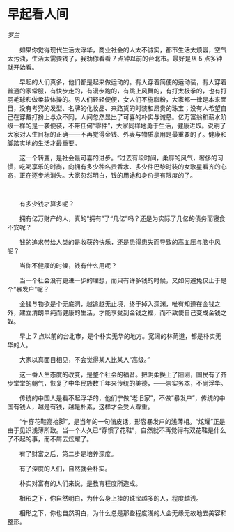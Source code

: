 # 早起看人间

*罗兰*

　　如果你觉得现代生活太浮华，商业社会的人太不诚实，都市生活太烦嚣，空气太污浊，生活太需要钱了，我劝你看看 7 点钟以前的台北市。最好是从 5 点多钟就开始看。

　　早起的人们真多，他们都是起来做运动的。有人穿着简便的运动装，有人穿着普通的家常服，有快步走的，有漫步跑的，有跳上风舞的，有打太极拳的，也有打羽毛球和做柔软体操的。男人们轻轻便便，女人们不施脂粉，大家都一律是本来面目，没有考究的发型、名牌的化妆品、来路货的时装和昂贵的珠宝；没有人希望自己在穿戴打扮上与众不同，人间忽然显出了可喜的朴实与诚恳。亿万富翁和薪水阶级一样的是一袭便装，不带任何“零件”，大家同样地勇于生活，健康进取。说明了大家对人生目标的正确——不再觉得金钱、外表与物质享用是最重要的了。健康和脚踏实地的生活才最重要。

　　这一个转变，是社会最可喜的进步。“过去有段时间，柔靡的风气，奢侈的习惯，吃喝享乐的时尚，向拥有多少种名贵香水、多少件巴黎时装的女歌星看齐的心态，正在逐步地消失。大家忽然明白，钱的用途和身价是有限度的了。

<br />

　　有多少钱才算多呢？

　　拥有亿万财产的人，真的“拥有”了“几亿”吗？还是为实际了几亿的债务而寝食不安呢？

　　钱的追求带给人类的是收获的快乐，还是患得患失而导致的高血压与脑中风呢？

　　当你不健康的时候，钱有什么用呢？

　　当一个社会没有更进一步的理想，而只有许多钱的时候，又如何避免仅止于是个“暴发户”呢？

　　金钱与物欲是个无底洞，越追越无止境，终于掉入深渊，唯有知道在金钱之外，建立清朗单纯而健康的生活，才能享受到金钱之福，而不致使自己变成金钱之奴。

　　早上 7 点以前的台北市，是个朴实无华的地方。宽阔的林荫道，都是朴实无华的人。

　　大家以真面目相见，不会觉得某人比某人“高级。”

　　这一番人生态度的改变，是整个社会的福音。把阴柔换上了阳刚，国民有了齐步堂堂的朝气，恢复了中华民族数千年来传统的美德，——崇实务本，不尚浮华。

　　传统的中国人是看不起浮华的，他们宁做“老旧家”，不做“暴发户”，传统的中国有钱人，越是有钱，越是朴素，这样才会受人尊重。

　　“乍穿花鞋高抬脚”，是当年的一句俏皮话，形容暴发户的浅薄相。“炫耀”正是由于见识浅薄所致。当一个人久已“穿惯了花鞋”，自然就不再觉得有双花鞋是什么了不起的事，而不屑去炫耀了。

　　有了财富之后，第二步是培养深度。

　　有了深度的人们，自然就会朴实。

　　朴实对富有的人们来说，是教育程度所造成。

　　相形之下，你自然明白，为什么身上挂的珠宝越多的人，程度越浅。

　　相形之下，你也自然明白，为什么总是那些程度浅的人会无缘无故地去美容和整形。